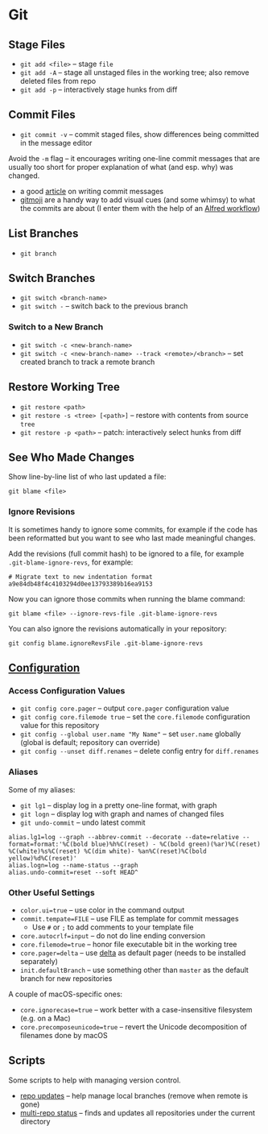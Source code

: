 # Git

## Stage Files

- `git add <file>` – stage `file`
- `git add -A` – stage all unstaged files in the working tree; also remove deleted files from repo
- `git add -p` – interactively stage hunks from diff

## Commit Files

- `git commit -v` – commit staged files, show differences being committed in the message editor

Avoid the `-m` flag – it encourages writing one-line commit messages that are usually too short for proper explanation of what (and esp. why) was changed.

- a good [article](https://chris.beams.io/posts/git-commit/) on writing commit messages
- [gitmoji](https://gitmoji.carloscuesta.me) are a handy way to add visual cues (and some whimsy) to what the commits are about (I enter them with the help of an [Alfred workflow](../apple/mac/alfred/README.md#workflows))

## List Branches

- `git branch`

## Switch Branches

- `git switch <branch-name>`
- `git switch -` – switch back to the previous branch

### Switch to a New Branch

- `git switch -c <new-branch-name>`
- `git switch -c <new-branch-name> --track <remote>/<branch>` – set created branch to track a remote branch

## Restore Working Tree

- `git restore <path>`
- `git restore -s <tree> [<path>]` – restore with contents from source `tree`
- `git restore -p <path>` – patch: interactively select hunks from diff

## See Who Made Changes

Show line-by-line list of who last updated a file:

```shellsession
git blame <file>
```

### Ignore Revisions

It is sometimes handy to ignore some commits, for example if the code has been reformatted but you want to see who last made meaningful changes.

Add the revisions (full commit hash) to be ignored to a file, for example `.git-blame-ignore-revs`, for example:

```text
# Migrate text to new indentation format
a9e84db48f4c4103294d0ee13793389b16ea9153
```

Now you can ignore those commits when running the blame command:

```shellsession
git blame <file> --ignore-revs-file .git-blame-ignore-revs
```

You can also ignore the revisions automatically in your repository:

```shellsession
git config blame.ignoreRevsFile .git-blame-ignore-revs
```

## [Configuration](https://git-scm.com/docs/git-config)

### Access Configuration Values

- `git config core.pager` – output `core.pager` configuration value
- `git config core.filemode true` – set the `core.filemode` configuration value for this repository
- `git config --global user.name "My Name"` – set `user.name` globally (global is default; repository can override)
- `git config --unset diff.renames` – delete config entry for `diff.renames`

### Aliases

Some of my aliases:

- `git lg1` – display log in a pretty one-line format, with graph
- `git logn` – display log with graph and names of changed files
- `git undo-commit` – undo latest commit

```etc
alias.lg1=log --graph --abbrev-commit --decorate --date=relative --format=format:'%C(bold blue)%h%C(reset) - %C(bold green)(%ar)%C(reset) %C(white)%s%C(reset) %C(dim white)- %an%C(reset)%C(bold yellow)%d%C(reset)'
alias.logn=log --name-status --graph
alias.undo-commit=reset --soft HEAD^
```

### Other Useful Settings

- `color.ui=true` – use color in the command output
- `commit.tempate=FILE` – use FILE as template for commit messages
  - Use `#` or `;` to add comments to your template file
- `core.autocrlf=input` – do not do line ending conversion
- `core.filemode=true` – honor file executable bit in the working tree
- `core.pager=delta` – use [delta](https://github.com/dandavison/delta) as default pager (needs to be installed separately)
- `init.defaultBranch` – use something other than `master` as the default branch for new repositories

A couple of macOS-specific ones:

- `core.ignorecase=true` – work better with a case-insensitive filesystem (e.g. on a Mac)
- `core.precomposeunicode=true` – revert the Unicode decomposition of filenames done by macOS

## Scripts

Some scripts to help with managing version control.

- [repo updates](https://github.com/teroyks/git-helpers) – help manage local branches (remove when remote is gone)
- [multi-repo status](https://github.com/teroyks/gitmstatus) – finds and updates all repositories under the current directory
